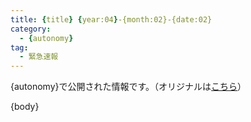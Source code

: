 ```yaml
---
title: {title} {year:04}-{month:02}-{date:02}
category:
  - {autonomy}
tag:
  - 緊急速報
---
```

{autonomy}で公開された情報です。（オリジナルは[こちら]({url})）

{body}
